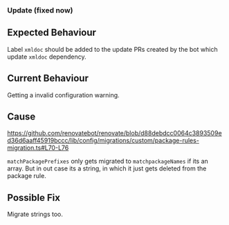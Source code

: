### Update (fixed now)

## Expected Behaviour

Label `xmldoc` should be added to the update PRs created by the bot which update `xmldoc` dependency.

## Current Behaviour

Getting a invalid configuration warning. 

## Cause

https://github.com/renovatebot/renovate/blob/d88debdcc0064c3893509ed36d6aaff45919bccc/lib/config/migrations/custom/package-rules-migration.ts#L70-L76

`matchPackagePrefixes` only gets migrated to `matchpackageNames` if its an array. But in out case its a string, in which it just gets deleted from the package rule.

## Possible Fix

Migrate strings too.

